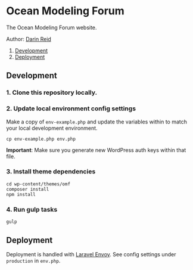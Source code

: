 # Ocean Modeling Forum
The Ocean Modeling Forum website.

Author: [Darin Reid](http://elcontraption.com/)

1. [Development](#development)
2. [Deployment](#deployment)

## Development

### 1. Clone this repository locally.

### 2. Update local environment config settings
Make a copy of `env-example.php` and update the variables within to match your local development environment.

```
cp env-example.php env.php
```

**Important**: Make sure you generate new WordPress auth keys within that file.

### 3. Install theme dependencies

```
cd wp-content/themes/omf
composer install
npm install
```

### 4. Run gulp tasks

```
gulp
```

## Deployment
Deployment is handled with [Laravel Envoy](http://laravel.com/docs/5.0/envoy). See config settings under `production` in `env.php`.
